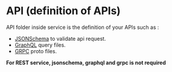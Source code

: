 # API (definition of APIs)

API folder inside service is the definition of your APIs such as :

- <a href="#/service/jsonschema/">JSONSchema</a> to validate api request.
- <a href="#/service/graphql/">GraphQL</a> query files.
- <a href="#/service/grpc/">GRPC</a> proto files.

**For REST service, jsonschema, graphql and grpc is not required**